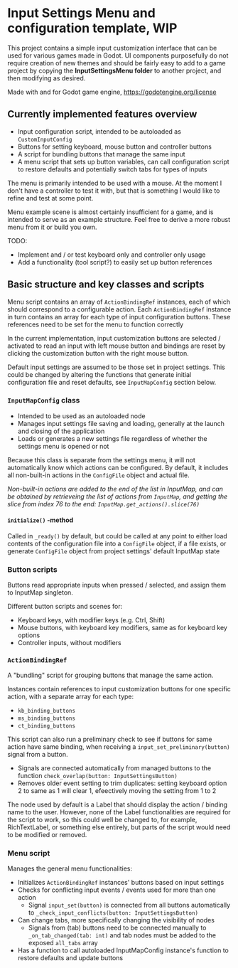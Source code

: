 # Input Settings Menu and configuration template, WIP

This project contains a simple input customization interface that can be used for various games made in Godot. UI components purposefully do not require creation of new themes and should be fairly easy to add to a game project by copying the **InputSettingsMenu folder** to another project, and then modifying as desired.

Made with and for Godot game engine, <https://godotengine.org/license>

## Currently implemented features overview

- Input configuration script, intended to be autoloaded as `CustomInputConfig`
- Buttons for setting keyboard, mouse button and controller buttons
- A script for bundling buttons that manage the same input
- A menu script that sets up button variables, can call configuration script to restore defaults and potentially switch tabs for types of inputs

The menu is primarily intended to be used with a mouse. At the moment I don't have a controller to test it with, but that is something I would like to refine and test at some point.

Menu example scene is almost certainly insufficient for a game, and is intended to serve as an example structure. Feel free to derive a more robust menu from it or build you own.

TODO:

- Implement and / or test keyboard only and controller only usage
- Add a functionality (tool script?) to easily set up button references

## Basic structure and key classes and scripts

Menu script contains an array of `ActionBindingRef` instances, each of which should correspond to a configurable action. Each `ActionBindingRef` instance in turn contains an array for each type of input configuration buttons. These references need to be set for the menu to function correctly

In the current implementation, input customization buttons are selected / activated to read an input with left mouse button and bindings are reset by clicking the customization button with the right mouse button.

Default input settings are assumed to be those set in project settings. This could be changed by altering the functions that generate initial configuration file and reset defaults, see `InputMapConfig` section below.

### `InputMapConfig` class

- Intended to be used as an autoloaded node
- Manages input settings file saving and loading, generally at the launch and closing of the application
- Loads or generates a new settings file regardless of whether the settings menu is opened or not

Because this class is separate from the settings menu, it will not automatically know which actions can be configured. By default, it includes all non-built-in actions in the `ConfigFile` object and actual file.

*Non-built-in actions are added to the end of the list in InputMap, and can be obtained by retrieveing the list of actions from `InputMap`, and getting the slice from index 76 to the end: `InputMap.get_actions().slice(76)`*

#### `initialize()` -method
  
Called in `_ready()` by default, but could be called at any point to either load contents of the configuration file into a `ConfigFile` object, if a file exists, or generate `ConfigFile` object from project settings' default InputMap state

### Button scripts

Buttons read appropriate inputs when pressed / selected, and assign them to InputMap singleton.

Different button scripts and scenes for:

- Keyboard keys, with modifier keys (e.g. Ctrl, Shift)
- Mouse buttons, with keyboard key modifiers, same as for keyboard key options
- Controller inputs, without modifiers

### `ActionBindingRef`

A "bundling" script for grouping buttons that manage the same action.

Instances contain references to input customization buttons for one specific action, with a separate array for each type:

- `kb_binding_buttons`
- `ms_binding_buttons`
- `ct_binding_buttons`

This script can also run a preliminary check to see if buttons for same action have same binding, when receiving a `input_set_preliminary(button)` signal from a button.

- Signals are connected automatically from managed buttons to the function `check_overlap(button: InputSettingsButton)`
- Removes older event setting to trim duplicates: setting keyboard option 2 to same as 1 will clear 1, efeectively moving the setting from 1 to 2

The node used by default is a Label that should display the action / binding name to the user. However, none of the Label functionalities are required for the script to work, so this could well be changed to, for example, RichTextLabel, or something else entirely, but parts of the script would need to be modified or removed.

### Menu script

Manages the general menu functionalities:

- Initializes `ActionBindingRef` instances' buttons based on input settings
- Checks for conflicting input events / events used for more than one action
  - Signal `input_set(button)` is connected from all buttons automatically to `_check_input_conflicts(button: InputSettingsButton)`
- Can change tabs, more specifically changing the visibility of nodes
  - Signals from (tab) buttons need to be connected manually to `_on_tab_changed(tab: int)` and tab nodes must be added to the exposed `all_tabs` array
- Has a function to call autoloaded InputMapConfig instance's function to restore defaults and update buttons
